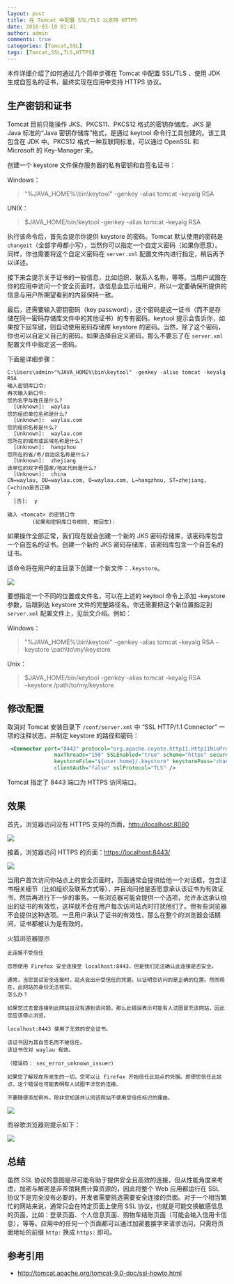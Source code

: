 ```yaml
---
layout: post
title: 在 Tomcat 中配置 SSL/TLS 以支持 HTTPS
date: 2016-03-18 01:41
author: admin
comments: true
categories: [Tomcat,SSL]
tags: [Tomcat,SSL,TLS,HTTPS]
---
```


本件详细介绍了如何通过几个简单步骤在 Tomcat 中配置 SSL/TLS 、使用 JDK 生成自签名的证书，最终实现在应用中支持 HTTPS 协议。

<!-- more -->

## 生产密钥和证书

Tomcat 目前只能操作 JKS、PKCS11、PKCS12 格式的密钥存储库。JKS 是 Java 标准的“Java 密钥存储库”格式，是通过 keytool 命令行工具创建的。该工具包含在 JDK 中。PKCS12 格式一种互联网标准，可以通过 OpenSSL 和 Microsoft 的 Key-Manager 来。

创建一个 keystore 文件保存服务器的私有密钥和自签名证书：

Windows：
>"%JAVA_HOME%\bin\keytool" -genkey -alias tomcat -keyalg RSA

UNIX：

>$JAVA_HOME/bin/keytool -genkey -alias tomcat -keyalg RSA

执行该命令后，首先会提示你提供 keystore 的密码。Tomcat 默认使用的密码是 `changeit`（全部字母都小写），当然你可以指定一个自定义密码（如果你愿意）。同样，你也需要将这个自定义密码在 `server.xml` 配置文件内进行指定，稍后再予以详述。

接下来会提示关于证书的一般信息，比如组织、联系人名称，等等。当用户试图在你的应用中访问一个安全页面时，该信息会显示给用户，所以一定要确保所提供的信息与用户所期望看到的内容保持一致。

最后，还需要输入密钥密码（key password），这个密码是这一证书（而不是存储在同一密码存储库文件中的其他证书）的专有密码。keytool 提示会告诉你，如果按下回车键，则自动使用密码存储库 keystore 的密码。当然，除了这个密码，你也可以自定义自己的密码。如果选择自定义密码，那么不要忘了在 `server.xml` 配置文件中指定这一密码。

下面是详细步骤：

```
C:\Users\admin>"%JAVA_HOME%\bin\keytool" -genkey -alias tomcat -keyalg RSA
输入密钥库口令:
再次输入新口令:
您的名字与姓氏是什么?
  [Unknown]:  waylau
您的组织单位名称是什么?
  [Unknown]:  waylau.com
您的组织名称是什么?
  [Unknown]:  waylau.com
您所在的城市或区域名称是什么?
  [Unknown]:  hangzhou
您所在的省/市/自治区名称是什么?
  [Unknown]:  zhejiang
该单位的双字母国家/地区代码是什么?
  [Unknown]:  china
CN=waylau, OU=waylau.com, O=waylau.com, L=hangzhou, ST=zhejiang, C=china是否正确
?
  [否]:  y

输入 <tomcat> 的密钥口令
        (如果和密钥库口令相同, 按回车):

```

如果操作全部正常，我们现在就会创建一个新的 JKS 密码存储库，该密码库包含一个自签名的证书。创建一个新的 JKS 密码存储库，该密码库包含一个自签名的证书。

该命令将在用户的主目录下创建一个新文件：`.keystore`。

![](http://99btgc01.info/uploads/2016/03/keystore.jpg)

要想指定一个不同的位置或文件名，可以在上述的 keytool 命令上添加 -keystore 参数，后跟到达 keystore 文件的完整路径名。你还需要把这个新位置指定到 `server.xml` 配置文件上，见后文介绍。例如：

Windows：

>"%JAVA_HOME%\bin\keytool" -genkey -alias tomcat -keyalg RSA
  -keystore \path\to\my\keystore
  
Unix：

>$JAVA_HOME/bin/keytool -genkey -alias tomcat -keyalg RSA  
  -keystore /path/to/my/keystore    
  
  
## 修改配置

取消对 Tomcat 安装目录下 `/conf/server.xml` 中 “SSL HTTP/1.1 Connector” 一项的注释状态，并制定 keystore 的路径和密码：


```xml
 <Connector port="8443" protocol="org.apache.coyote.http11.Http11NioProtocol"
               maxThreads="150" SSLEnabled="true" scheme="https" secure="true"
			   keystoreFile="${user.home}/.keystore" keystorePass="changeit"
               clientAuth="false" sslProtocol="TLS" />
```

Tomcat 指定了 8443 端口为 HTTPS 访问端口。

## 效果

首先，浏览器访问没有 HTTPS 支持的页面，<http://localhost:8080>

![](http://99btgc01.info/uploads/2016/03/keystore5.jpg)


接着，浏览器访问 HTTPS 的页面：<https://localhost:8443/>

![](http://99btgc01.info/uploads/2016/03/keystore3.jpg)


当用户首次访问你站点上的安全页面时，页面通常会提供给他一个对话框，包含证书相关细节（比如组织及联系方式等），并且询问他是否愿意承认该证书为有效证书，然后再进行下一步的事务。一些浏览器可能会提供一个选项，允许永远承认给出的证书的有效性，这样就不会在用户每次访问站点时打扰他们了。但有些浏览器不会提供这种选项。一旦用户承认了证书的有效性，那么在整个的浏览器会话期间，证书都被认为是有效的。

火狐浏览器提示

```
此连接不受信任

您想使用 Firefox 安全连接至 localhost:8443，但是我们无法确认此连接是否安全。

通常，当您尝试安全连接时，站点会出示受信任的凭据，以证明您访问的是正确的位置。然而现在，此网站的身份无法核实。
怎么办？

如果您过去曾连接到此网站且没有遇到该问题，那么此错误表示可能有人试图冒充该网站，因此您应该停止浏览。

localhost:8443 使用了无效的安全证书。

该证书因为其自签名而不被信任。
该证书仅对 waylau 有效。

（错误码： sec_error_unknown_issuer）

如果您了解现在所发生的一切，您可以让 Firefox 开始信任此站点的凭据。即便您信任此站点，这个错误也可能表明有人试图干涉您的连接。

不要随便添加例外，除非您知道并认同该网站不使用受信任标识的理由。
```


![](http://99btgc01.info/uploads/2016/03/keystore2.jpg)

而谷歌浏览器则提示如下：

![](http://99btgc01.info/uploads/2016/03/keystore4.jpg)


## 总结

虽然 SSL 协议的意图是尽可能有助于提供安全且高效的连接，但从性能角度来考虑，加密与解密是非茶馆耗费计算资源的，因此将整个 Web 应用都运行在 SSL 协议下是完全没有必要的，开发者需要挑选需要安全连接的页面。对于一个相当繁忙的网站来说，通常只会在特定页面上使用 SSL 协议，也就是可能交换敏感信息的页面，比如：登录页面、个人信息页面、购物车结账页面（可能会输入信用卡信息），等等。应用中的任何一个页面都可以通过加密套接字来请求访问，只需将页面地址的前缀 `http:` 换成 `https:` 即可。


## 参考引用

* <http://tomcat.apache.org/tomcat-9.0-doc/ssl-howto.html>